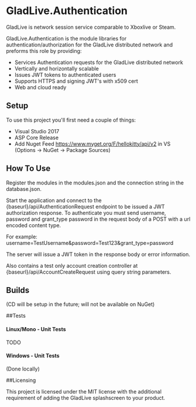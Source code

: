 # GladLive.Authentication

GladLive is network session service comparable to Xboxlive or Steam. 

GladLive.Authentication is the module libraries for authentication/authorization for the GladLive distributed network and preforms this role by providing:
  - Services Authentication requests for the GladLive distributed network
  - Vertically and horizontally scalable
  - Issues JWT tokens to authenticated users
  - Supports HTTPS and signing JWT's with x509 cert
  - Web and cloud ready

## Setup

To use this project you'll first need a couple of things:
  - Visual Studio 2017
  - ASP Core Release
  - Add Nuget Feed https://www.myget.org/F/hellokitty/api/v2 in VS (Options -> NuGet -> Package Sources)

## How To Use

Register the modules in the modules.json and the connection string in the database.json.

Start the application and connect to the {baseurl}/api/AuthenticationRequest endpoint to be issued a JWT authorization response. To authenticate you must send username, password and grant_type password in the request body of a POST with a url encoded content type.

For example: username=TestUsername&password=Test123&grant_type=password

The server will issue a JWT token in the response body or error information.

Also contains a test only account creation controller at {baseurl}/api/AccountCreateRequest using query string parameters.

## Builds

(CD will be setup in the future; will not be available on NuGet)

##Tests

#### Linux/Mono - Unit Tests

TODO

#### Windows - Unit Tests

(Done locally)

##Licensing

This project is licensed under the MIT license with the additional requirement of adding the GladLive splashscreen to your product.

